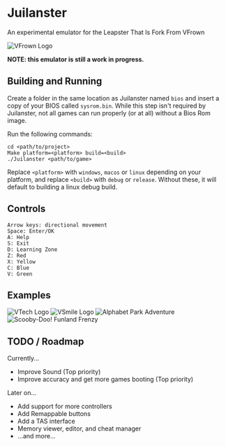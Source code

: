 # Juilanster
 An experimental emulator for the Leapster That Is Fork From VFrown

 ![VFrown Logo](images/icon.png)

**NOTE: this emulator is still a work in progress.**

## Building and Running
Create a folder in the same location as Juilanster named `bios` and insert a copy of your BIOS called `sysrom.bin`. While this step isn't required by Juilanster, not all games can run properly (or at all) without a Bios Rom image.


Run the following commands:
```
cd <path/to/project>
Make platform=<platform> build=<build>
./Juilanster <path/to/game>
```
Replace `<platform>` with `windows`, `macos` or `linux` depending on your platform,
and replace `<build>` with `debug` or `release`. Without these, it will default to building a linux debug build.


## Controls
```
Arrow keys: directional movement
Space: Enter/OK
A: Help
S: Exit
D: Learning Zone
Z: Red
X: Yellow
C: Blue
V: Green
```

## Examples
![VTech Logo](images/Logo1.png)
![VSmile Logo](images/Logo2.png)
![Alphabet Park Adventure](images/AlphabetPark1.png)
![Scooby-Doo! Funland Frenzy](images/ScoobyDoo1.png)

## TODO / Roadmap
Currently...
- Improve Sound (Top priority)
- Improve accuracy and get more games booting (Top priority)

Later on...
- Add support for more controllers
- Add Remappable buttons
- Add a TAS interface
- Memory viewer, editor, and cheat manager
- ...and more...
